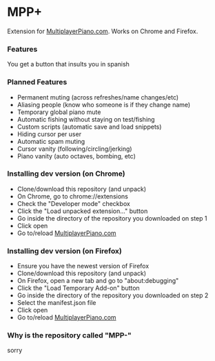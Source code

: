 # MPP+
Extension for [MultiplayerPiano.com](http://multiplayerpiano.com).
Works on Chrome and Firefox.

### Features
You get a button that insults you in spanish

### Planned Features
* Permanent muting (across refreshes/name changes/etc)
* Aliasing people (know who someone is if they change name)
* Temporary global piano mute
* Automatic fishing without staying on test/fishing
* Custom scripts (automatic save and load snippets)
* Hiding cursor per user
* Automatic spam muting
* Cursor vanity (following/circling/jerking)
* Piano vanity (auto octaves, bombing, etc)

### Installing dev version (on Chrome)
* Clone/download this repository (and unpack)
* On Chrome, go to chrome://extensions
* Check the "Developer mode" checkbox
* Click the "Load unpacked extension..." button
* Go inside the directory of the repository you downloaded on step 1
* Click open
* Go to/reload [MultiplayerPiano.com](http://multiplayerpiano.com)

### Installing dev version (on Firefox)
* Ensure you have the newest version of Firefox
* Clone/download this repository (and unpack)
* On Firefox, open a new tab and go to "about:debugging"
* Click the "Load Temporary Add-on" button
* Go inside the directory of the repository you downloaded on step 2
* Select the manifest.json file
* Click open
* Go to/reload [MultiplayerPiano.com](http://multiplayerpiano.com)

### Why is the repository called "MPP-"
sorry
